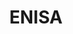 ---
layout: sub-page
title: ENISA
category: showcases
summary: "Portal and Performance Services for the European Network and Information Security Agency."
---
